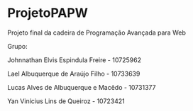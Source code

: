 # ProjetoPAPW
Projeto final da cadeira de Programação Avançada para Web


Grupo:

  Johnnathan Elvis Espindula Freire - 10725962
  
  Lael Albuquerque de Araújo Filho  - 10733639
  
  Lucas Alves de Albuquerque e Macêdo - 10731377
  
  Yan Vinícius Lins de Queiroz  - 10723421
